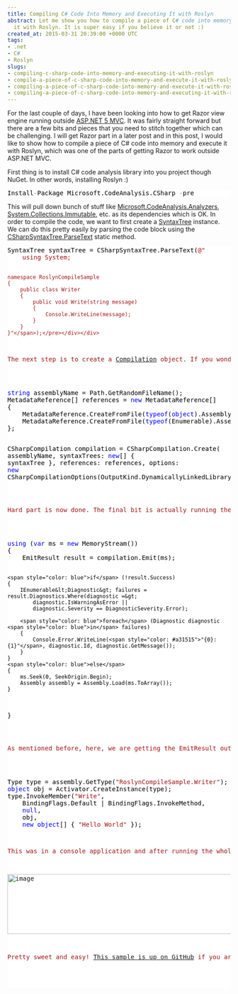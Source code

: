 ```yaml
---
title: Compiling C# Code Into Memory and Executing It with Roslyn
abstract: Let me show you how to compile a piece of C# code into memory and execute
  it with Roslyn. It is super easy if you believe it or not :)
created_at: 2015-03-31 20:39:00 +0000 UTC
tags:
- .net
- C#
- Roslyn
slugs:
- compiling-c-sharp-code-into-memory-and-executing-it-with-roslyn
- compile-a-piece-of-c-sharp-code-into-memory-and-execute-it-with-roslyn
- compiling-a-piece-of-c-sharp-code-into-memory-and-execute-it-with-roslyn
- compiling-a-piece-of-c-sharp-code-into-memory-and-executing-it-with-roslyn
---
```


<p>For the last couple of days, I have been looking into how to get Razor view engine running outside <a href="https://github.com/aspnet/Mvc">ASP.NET 5 MVC</a>. It was fairly straight forward but there are a few bits and pieces that you need to stitch together which can be challenging. I will get Razor part in a later post and in this post, I would like to show how to compile a piece of C# code into memory and execute it with Roslyn, which was one of the parts of getting Razor to work outside ASP.NET MVC.</p> <p>First thing is to install C# code analysis library into you project though NuGet. In other words, installing Roslyn :)</p> <div class="code-wrapper border-shadow-1"> <div style="color: black; background-color: white"><pre>Install<span style="color: gray">-</span>Package Microsoft.CodeAnalysis.CSharp <span style="color: gray">-</span>pre</pre></div></div>
<p>This will pull down bunch of stuff like <a href="http://www.nuget.org/packages/Microsoft.CodeAnalysis.Analyzers">Microsoft.CodeAnalysis.Analyzers</a>, <a href="http://www.nuget.org/packages/System.Collections.Immutable">System.Collections.Immutable</a>, etc. as its dependencies which is OK. In order to compile the code, we want to first create a <a href="http://source.roslyn.codeplex.com/#Microsoft.CodeAnalysis/Syntax/SyntaxTree.cs,8649488200d5b57a">SyntaxTree</a> instance. We can do this pretty easily by parsing the code block using the <a href="http://source.roslyn.codeplex.com/#Microsoft.CodeAnalysis.CSharp/Syntax/CSharpSyntaxTree.cs,bade6a931ef27795">CSharpSyntaxTree.ParseText</a> static method.</p>
<div class="code-wrapper border-shadow-1">
<div style="color: black; background-color: white"><pre>SyntaxTree syntaxTree = CSharpSyntaxTree.ParseText(<span style="color: #a31515">@"
    using System;

    namespace RoslynCompileSample
    {
        public class Writer
        {
            public void Write(string message)
            {
                Console.WriteLine(message);
            }
        }
    }"</span>);</pre></div></div>
<p>The next step is to create a <a href="http://source.roslyn.codeplex.com/#Microsoft.CodeAnalysis/Compilation/Compilation.cs,ec43f5a2c70b26f1">Compilation</a> object. If you wonder, the compilation object is an immutable representation of a single invocation of the compiler (code comments to the rescue). It is the actual bit which carries the information about syntax trees, reference assemblies and other important stuff which you would usually give as information to the compiler. We can create an instance of a Compilation object through another static method: <a href="http://source.roslyn.codeplex.com/#Microsoft.CodeAnalysis.CSharp/Compilation/CSharpCompilation.cs,cb0be8b9d3027ce8">CSharpCompilation.Create</a>.</p>
<div class="code-wrapper border-shadow-1">
<div style="color: black; background-color: white"><pre><span style="color: blue">string</span> assemblyName = Path.GetRandomFileName();
MetadataReference[] references = <span style="color: blue">new</span> MetadataReference[]
{
    MetadataReference.CreateFromFile(<span style="color: blue">typeof</span>(<span style="color: blue">object</span>).Assembly.Location),
    MetadataReference.CreateFromFile(<span style="color: blue">typeof</span>(Enumerable).Assembly.Location)
};

CSharpCompilation compilation = CSharpCompilation.Create(
    assemblyName,
    syntaxTrees: <span style="color: blue">new</span>[] { syntaxTree },
    references: references,
    options: <span style="color: blue">new</span> CSharpCompilationOptions(OutputKind.DynamicallyLinkedLibrary));</pre></div></div>
<p>Hard part is now done. The final bit is actually running the compilation and getting the output (in our case, it is a dynamically linked library). To run the actual compilation, we will use the <a href="http://source.roslyn.codeplex.com/#Microsoft.CodeAnalysis/Compilation/Compilation.cs,9f62285c857030a3">Emit</a> method on the Compilation object. There are a few overloads of this method but we will use the one where we can pass a <a href="https://msdn.microsoft.com/en-us/library/system.io.stream%28v=vs.110%29.aspx">Stream</a> object in and make the Emit method write the assembly bytes into it. Emit method will give us an instance of an <a href="http://source.roslyn.codeplex.com/#Microsoft.CodeAnalysis/Compilation/EmitResult.cs,19d1f60577d83c3c">EmitResult</a> object and we can pull the status of the compilation, warnings, failures, etc. from it. Here is the actual code:</p>
<div class="code-wrapper border-shadow-1">
<div style="color: black; background-color: white"><pre><span style="color: blue">using</span> (<span style="color: blue">var</span> ms = <span style="color: blue">new</span> MemoryStream())
{
    EmitResult result = compilation.Emit(ms);

    <span style="color: blue">if</span> (!result.Success)
    {
        IEnumerable&lt;Diagnostic&gt; failures = result.Diagnostics.Where(diagnostic =&gt; 
            diagnostic.IsWarningAsError || 
            diagnostic.Severity == DiagnosticSeverity.Error);

        <span style="color: blue">foreach</span> (Diagnostic diagnostic <span style="color: blue">in</span> failures)
        {
            Console.Error.WriteLine(<span style="color: #a31515">"{0}: {1}"</span>, diagnostic.Id, diagnostic.GetMessage());
        }
    }
    <span style="color: blue">else</span>
    {
        ms.Seek(0, SeekOrigin.Begin);
        Assembly assembly = Assembly.Load(ms.ToArray());
    }
}</pre></div></div>
<p>As mentioned before, here, we are getting the EmitResult out as a result and looking for its status. If it’s not a success, we get the errors out and output them. If it’s a success, we load the bytes into an <a href="https://msdn.microsoft.com/en-us/library/system.reflection.assembly%28v=vs.110%29.aspx">Assembly</a> object. The Assembly object you have here is no different the ones that you are used to. From this point on, it’s all up to your ninja reflection skills in order to execute the compiled code. For the purpose of this demo, it was as easy as the below code:</p>
<div class="code-wrapper border-shadow-1">
<div style="color: black; background-color: white"><pre>Type type = assembly.GetType(<span style="color: #a31515">"RoslynCompileSample.Writer"</span>);
<span style="color: blue">object</span> obj = Activator.CreateInstance(type);
type.InvokeMember(<span style="color: #a31515">"Write"</span>,
    BindingFlags.Default | BindingFlags.InvokeMethod,
    <span style="color: blue">null</span>,
    obj,
    <span style="color: blue">new</span> <span style="color: blue">object</span>[] { <span style="color: #a31515">"Hello World"</span> });</pre></div></div>
<p>This was in a console application and after running the whole thing, I got the expected result:</p>
<p><a href="https://tugberkugurlu.blob.core.windows.net/bloggyimages/d03de59f-8806-4942-83b3-d2b9bb93a2e2.png"><img title="image" style="border-top: 0px; border-right: 0px; background-image: none; border-bottom: 0px; padding-top: 0px; padding-left: 0px; border-left: 0px; display: inline; padding-right: 0px" border="0" alt="image" src="https://tugberkugurlu.blob.core.windows.net/bloggyimages/a275313d-31ae-4048-b810-3e4fdf9ea334.png" width="644" height="135"></a></p>
<p>Pretty sweet and easy! <a href="https://github.com/tugberkugurlu/DotNetSamples/tree/0883fb2e8c723420663e2d60140ce7591c7b311a/csharp/RoslynCompileSample">This sample is up on GitHub</a> if you are interested.</p>  
